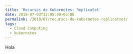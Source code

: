 ```yaml
---
title: 'Recursos de Kubernetes: ReplicaSet'
date: 2018-07-03T12:05:00+00:00
permalink: /2018/07/recursos-de-kubernetes-replicatset/
tags:
  - Cloud Computing
  - kubernetes
---
```


Hola